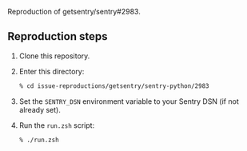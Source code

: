 Reproduction of getsentry/sentry#2983.

## Reproduction steps

1. Clone this repository.
2. Enter this directory:

   ```zsh
   % cd issue-reproductions/getsentry/sentry-python/2983
   ```

3. Set the `SENTRY_DSN` environment variable to your Sentry DSN (if not already set).
4. Run the `run.zsh` script:

   ```zsh
   % ./run.zsh
   ```
